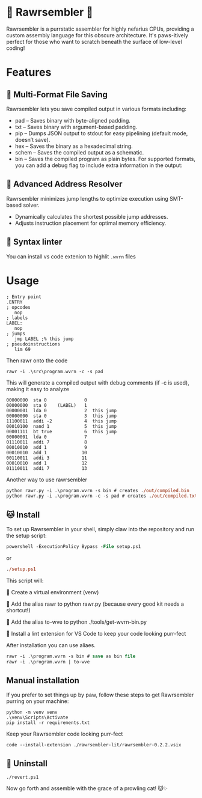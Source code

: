 # 🐾 Rawrsembler 🐾
Rawrsembler is a purrstatic assembler for highly nefarius CPUs, providing a custom assembly language for this obscure architecture. It's paws-itively perfect for those who want to scratch beneath the surface of low-level coding!

# Features
## 🐾 Multi-Format File Saving
Rawrsembler lets you save compiled output in various formats including:
* pad – Saves binary with byte-aligned padding.
* txt – Saves binary with argument-based padding.
* pip – Dumps JSON output to stdout for easy pipelining (default mode, doesn’t save).
* hex – Saves the binary as a hexadecimal string.
* schem – Saves the compiled output as a schematic.
* bin – Saves the compiled program as plain bytes.
For supported formats, you can add a debug flag to include extra information in the output:
## 🐾 Advanced Address Resolver
Rawrsembler minimizes jump lengths to optimize execution using SMT-based solver.
* Dynamically calculates the shortest possible jump addresses.
* Adjusts instruction placement for optimal memory efficiency.
## 🐾 Syntax linter
You can install vs code extenion to highlit `.wvrn` files

# Usage

```x86asm
; Entry point
.ENTRY
; opcodes
   nop
; labels
LABEL:
   nop
; jumps
   jmp LABEL ;% this jump
; pseudoinstructions
   lim 69
```

Then rawr onto the code
```
rawr -i .\src\program.wvrn -c -s pad
```

This will generate a compiled output with debug comments (if -c is used), making it easy to analyze
```
00000000  sta 0              0
00000000  sta 0    (LABEL)   1
00000001  lda 0              2  this jump
00000000  sta 0              3  this jump
11100011  addi -2            4  this jump
00010100  nand 1             5  this jump
00001111  bt true            6  this jump
00000001  lda 0              7
01110011  addi 7             8
00010010  add 1              9
00010010  add 1             10
00110011  addi 3            11
00010010  add 1             12
01110011  addi 7            13
```

Another way to use rawrsembler

```ps
python rawr.py -i .\program.wvrn -s bin # creates ./out/compiled.bin
python rawr.py -i .\program.wvrn -c -s pad # creates ./out/compiled.txt
```

## 🐱 Install
To set up Rawrsembler in your shell, simply claw into the repository and run the setup script:
```ps
powershell -ExecutionPolicy Bypass -File setup.ps1
```
or
```ps
./setup.ps1
```
This script will:

🐾 Create a virtual environment (venv)

🐾 Add the alias rawr to python rawr.py (because every good kit needs a shortcut!)

🐾 Add the alias to-wve to python ./tools/get-wvrn-bin.py

🐾 Install a lint extension for VS Code to keep your code looking purr-fect

After installation you can use aliaes.
```ps
rawr -i .\program.wvrn -s bin # save as bin file
rawr -i .\program.wvrn | to-wve
```

## Manual installation
If you prefer to set things up by paw, follow these steps to get Rawrsembler purring on your machine:
```
python -m venv venv  
.\venv\Scripts\Activate  
pip install -r requirements.txt  
```

Keep your Rawrsembler code looking purr-fect
```
code --install-extension ./rawrsembler-lit/rawrsembler-0.2.2.vsix
```


## 🐾 Uninstall
```
./revert.ps1
```
Now go forth and assemble with the grace of a prowling cat! 🐱✨

